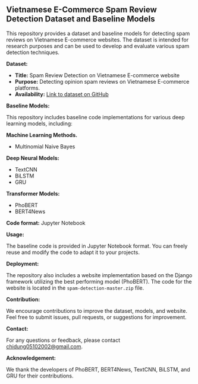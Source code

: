 ## Vietnamese E-Commerce Spam Review Detection Dataset and Baseline Models

This repository provides a dataset and baseline models for detecting spam reviews on Vietnamese E-commerce websites. The dataset is intended for research purposes and can be used to develop and evaluate various spam detection techniques.

**Dataset:**

- **Title:** Spam Review Detection on Vietnamese E-commerce website
- **Purpose:** Detecting opinion spam reviews on Vietnamese E-commerce platforms.
- **Availability:**  [Link to dataset on GitHub](https://github.com/sonlam1102/vispamdetection/tree/main)

**Baseline Models:**

This repository includes baseline code implementations for various deep learning models, including:

**Machine Learning Methods.**
- Multinomial Naive Bayes

**Deep Neural Models:**
 
- TextCNN
- BiLSTM
- GRU

**Transformer Models:**

- PhoBERT
- BERT4News

**Code format:** Jupyter Notebook

**Usage:**

The baseline code is provided in Jupyter Notebook format. You can freely reuse and modify the code to adapt it to your projects.

**Deployment:**

The repository also includes a website implementation based on the Django framework utilizing the best performing model (PhoBERT). The code for the website is located in the `spam-detection-master.zip` file.

**Contribution:**

We encourage contributions to improve the dataset, models, and website. Feel free to submit issues, pull requests, or suggestions for improvement.

**Contact:**

For any questions or feedback, please contact chidung05102002@gmail.com.

**Acknowledgement:**

We thank the developers of PhoBERT, BERT4News, TextCNN, BiLSTM, and GRU for their contributions.
